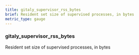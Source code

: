 ```yaml
---
title: gitaly_supervisor_rss_bytes
brief: Resident set size of supervised processes, in bytes
metric_type: gauge
---
```

### gitaly_supervisor_rss_bytes

Resident set size of supervised processes, in bytes